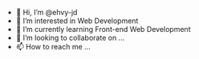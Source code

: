 - 👋 Hi, I’m @ehvy-jd
- 👀 I’m interested in Web Development
- 🌱 I’m currently learning Front-end Web Development
- 💞️ I’m looking to collaborate on ...
- 📫 How to reach me ...

<!---
ehvy-jd/ehvy-jd is a ✨ special ✨ repository because its `README.md` (this file) appears on your GitHub profile.
You can click the Preview link to take a look at your changes.
--->
